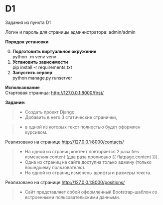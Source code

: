 # D1
Задания из пункта D1

Логин и пароль для страницы администратора:
admin/admin


**Порядок установки**

0. **Подготовить виртуальное окружение**<br>
    python -m venv venv
1. **Установить зависимости <br>**
   pip install -r requirements.txt
2. **Запустить сервер** <br>
    python manage.py runserver 

**Использование**<br>
Стартовая страница: 
http://127.0.0.1:8000/first/


**Задание:**<br>

>* Создать проект Django.
>* Добавить в него 3 статические странички, 


>* в одной из которых текст полностью будет оформлен курсивом.

Реализовано на странице http://127.0.0.1:8000/contacts/
>* На одной из страниц контент повторяется 2 раза без изменения content (два раза прописано {{ flatpage.content }}).
>* Одна из страниц на сайте доступна только админу (только вошедшему пользователю).
>* На одной из страниц изменены шрифты и размеры текста.

Реализовано на странице http://127.0.0.1:8000/positions/
>* Сайт представляет собой оформленный Bootstrap-шаблон со встроенными пользовательскими данными.


